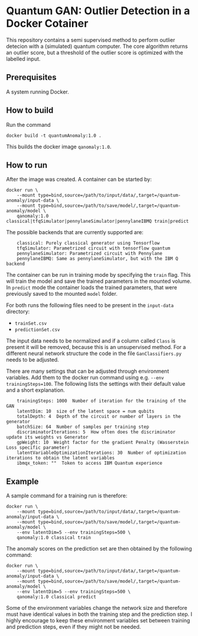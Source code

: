 # Quantum GAN: Outlier Detection in a Docker Cotainer
This repository contains a semi supervised method to perform outlier detecion with a (simulated) quantum computer.
The core algorithm returns an outlier score, but a threshold of the outlier score is optimized with the labelled input.

## Prerequisites
A system running Docker.


## How to build
Run the command
```
docker build -t quantumAnomaly:1.0 .
```
This builds the docker image `qanomaly:1.0`.

## How to run
After the image was created. A container can be started by:
```
docker run \
    --mount type=bind,source=/path/to/input/data/,target=/quantum-anomaly/input-data \
    --mount type=bind,source=/path/to/save/model/,target=/quantum-anomaly/model \
    qanomaly:1.0 classical|tfqSimulator|pennylaneSimulator|pennylaneIBMQ train|predict
```
The possible backends that are currently supported are:
```
    classical: Purely classical generator using Tensorflow
    tfqSimulator: Parametrized circuit with tensorflow quantum
    pennylaneSimulator: Parametrized circuit with Pennylane
    pennylaneIBMQ: Same as pennylaneSimulator, but with the IBM Q backend
```
The container can be run in training mode by specifying the `train` flag. This will train the model and save the trained parameters in the mounted volume.
In `predict` mode the container loads the trained parameters, that were previously saved to the mounted `model` folder.

For both runs the following files need to be present in the `input-data` directory:
- `trainSet.csv`
- `predictionSet.csv`

The input data needs to be normalized and if a column called `Class` is present it will be removed, because this is an unsupervised method. For a different neural network structure the code in the file `GanClassifiers.py` needs to be adjusted.

There are many settings that can be adjusted through environment variables. Add them to the docker run command using e.g. `--env trainingSteps=100`. The following lists the settings with their default value and a short explanation.
```
    trainingSteps: 1000  Number of iteration for the training of the GAN
    latentDim: 10  size of the latent space = num qubits
    totalDepth: 4  Depth of the circuit or number of layers in the generator
    batchSize: 64  Number of samples per training step
    discriminatorIterations: 5  How often does the discriminator update its weights vs Generator
    gpWeight: 10  Weight factor for the gradient Penalty (Wasserstein Loss specific parameter)
    latentVariableOptimizationIterations: 30  Number of optimization iterations to obtain the latent variables
    ibmqx_token: ""  Token to access IBM Quantum experience
```
## Example
A sample command for a training run is therefore:
```
docker run \
    --mount type=bind,source=/path/to/input/data/,target=/quantum-anomaly/input-data \
    --mount type=bind,source=/path/to/save/model/,target=/quantum-anomaly/model \
    --env latentDim=5 --env trainingSteps=500 \
    qanomaly:1.0 classical train
```

The anomaly scores on the prediction set are then obtained by the following command:
```
docker run \
    --mount type=bind,source=/path/to/input/data/,target=/quantum-anomaly/input-data \
    --mount type=bind,source=/path/to/save/model/,target=/quantum-anomaly/model \
    --env latentDim=5 --env trainingSteps=500 \
    qanomaly:1.0 classical predict
```
Some of the environment variables change the network size and therefore must have identical values in both the training step and the prediction step. I highly encourage to keep these environment variables set between training and prediction steps, even if they might not be needed.